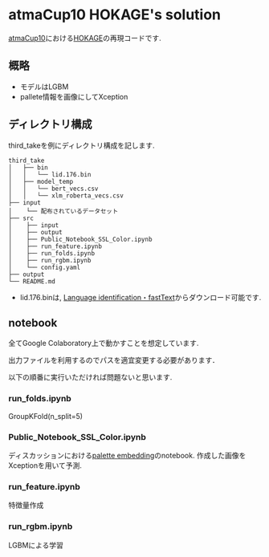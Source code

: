 # atmaCup10 HOKAGE's solution

[atmaCup10](https://www.guruguru.science/competitions/16/)における[HOKAGE](https://www.guruguru.science/HOKAGE149)の再現コードです.

## 概略
* モデルはLGBM
* pallete情報を画像にしてXception

## ディレクトリ構成
third_takeを例にディレクトリ構成を記します.

```
third_take
│   ├── bin
│   │   └── lid.176.bin
│   ├── model_temp
│   │   └── bert_vecs.csv
│   │   └── xlm_roberta_vecs.csv
├── input
│    └── 配布されているデータセット
├── src
│    ├── input
│    ├── output
│    ├── Public_Notebook_SSL_Color.ipynb
│    ├── run_feature.ipynb
│    ├── run_folds.ipynb
│    ├── run_rgbm.ipynb
│    └── config.yaml
├── output
└── README.md
```

* lid.176.binは, [Language identification・fastText](https://fasttext.cc/docs/en/language-identification.html)からダウンロード可能です.

## notebook
全てGoogle Colaboratory上で動かすことを想定しています.

出力ファイルを利用するのでパスを適宜変更する必要があります．

以下の順番に実行いただければ問題ないと思います.

### run_folds.ipynb
GroupKFold(n_split=5)

### Public_Notebook_SSL_Color.ipynb
ディスカッションにおける[palette embedding](https://www.guruguru.science/competitions/16/discussions/fddee5ac-f7a1-4ed6-bac6-fbc81668a465/)のnotebook.
作成した画像をXceptionを用いて予測.

### run_feature.ipynb
特徴量作成

### run_rgbm.ipynb
LGBMによる学習



